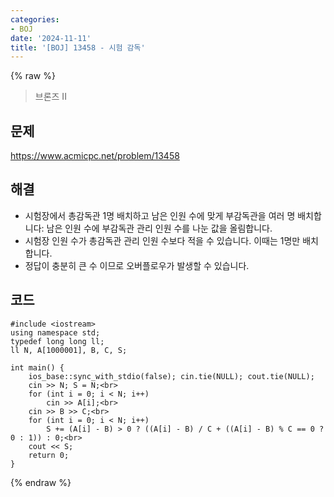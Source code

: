 ```yaml
---
categories:
- BOJ
date: '2024-11-11'
title: '[BOJ] 13458 - 시험 감독'
---
```


{% raw %}
> 브론즈 II<br>

## 문제
https://www.acmicpc.net/problem/13458<br>

## 해결
- 시험장에서 총감독관 1명 배치하고 남은 인원 수에 맞게 부감독관을 여러 명 배치합니다: 남은 인원 수에 부감독관 관리 인원 수를 나눈 값을 올림합니다.
- 시험장 인원 수가 총감독관 관리 인원 수보다 적을 수 있습니다. 이때는 1명만 배치합니다.
- 정답이 충분히 큰 수 이므로 오버플로우가 발생할 수 있습니다.

## 코드
```
#include <iostream>
using namespace std;
typedef long long ll;
ll N, A[1000001], B, C, S;

int main() {
    ios_base::sync_with_stdio(false); cin.tie(NULL); cout.tie(NULL);
    cin >> N; S = N;<br>
    for (int i = 0; i < N; i++)
        cin >> A[i];<br>
    cin >> B >> C;<br>
    for (int i = 0; i < N; i++)
        S += (A[i] - B) > 0 ? ((A[i] - B) / C + ((A[i] - B) % C == 0 ? 0 : 1)) : 0;<br>
    cout << S;
    return 0;
}
```
{% endraw %}